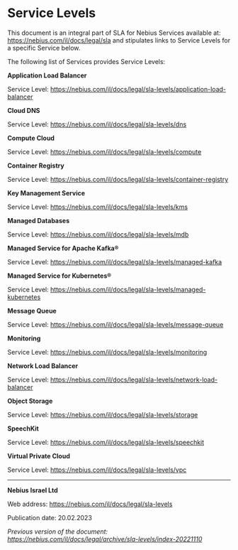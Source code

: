 # Service Levels


This document is an integral part of SLA for Nebius Services available at: <https://nebius.com/il/docs/legal/sla> and stipulates links to Service Levels for a specific Service below.

The following list of Services provides Service Levels:

**Application Load Balancer**

Service Level: <https://nebius.com/il/docs/legal/sla-levels/application-load-balancer>

**Cloud DNS**

Service Level: <https://nebius.com/il/docs/legal/sla-levels/dns>

**Compute Cloud**

Service Level: <https://nebius.com/il/docs/legal/sla-levels/compute>

**Container Registry**

Service Level: <https://nebius.com/il/docs/legal/sla-levels/container-registry>

**Key Management Service**

Service Level: <https://nebius.com/il/docs/legal/sla-levels/kms>

**Managed Databases**

Service Level: <https://nebius.com/il/docs/legal/sla-levels/mdb>

**Managed Service for Apache Kafka®**

Service Level: <https://nebius.com/il/docs/legal/sla-levels/managed-kafka>

**Managed Service for Kubernetes®**

Service Level: <https://nebius.com/il/docs/legal/sla-levels/managed-kubernetes>

**Message Queue**

Service Level: <https://nebius.com/il/docs/legal/sla-levels/message-queue>

**Monitoring**

Service Level: <https://nebius.com/il/docs/legal/sla-levels/monitoring>

**Network Load Balancer**

Service Level: <https://nebius.com/il/docs/legal/sla-levels/network-load-balancer>

**Object Storage**

Service Level: <https://nebius.com/il/docs/legal/sla-levels/storage>

**SpeechKit**

Service Level: <https://nebius.com/il/docs/legal/sla-levels/speechkit>

**Virtual Private Cloud**

Service Level: <https://nebius.com/il/docs/legal/sla-levels/vpc>

_______________________

**Nebius Israel Ltd**

Web address: <https://nebius.com/il/docs/legal/sla-levels>

Publication date: 20.02.2023

*Previous version of the document: <https://nebius.com/il/docs/legal/archive/sla-levels/index-20221110>*